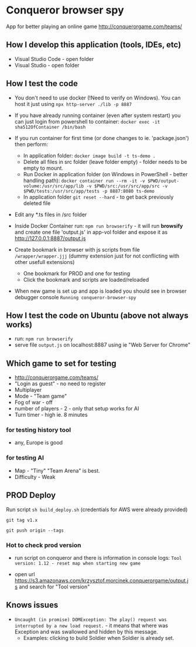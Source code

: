 # Conqueror browser spy

App for better playing an online game http://conquerorgame.com/teams/

## How I develop this application (tools, IDEs, etc)

* Visual Studio Code - open folder
* Visual Studio - open folder

## How I test the code

* You don't need to use docker (!Need to verify on Windows). You can host it just using `npx http-server ./lib -p 8887`
* If you have already running container (even after system restart) you can just login from powershell to container: `docker exec -it sha512OfContainer /bin/bash`
* If you run container for first time (or done changes to ie. 'package.json') then perform:
  * In application folder: `docker image build -t ts-demo .`
  * Delete all files in src folder (leave folder empty) - folder needs to be empty to mount.
  * Run Docker in application folder (on Windows in PowerShell - better handling path): `docker container run --rm -it -v $PWD/output-volume:/usr/src/app/lib -v $PWD/src:/usr/src/app/src -v $PWD/tests:/usr/src/app/tests -p 8887:8080 ts-demo`
  * In application folder `git reset --hard` - to get back previously deleted file
* Edit any *.ts files in /src folder
* Inside Docker Container run: `npm run browserify` - it will run **browsify** and create one file 'output.js' in app-vol folder and expose it as http://127.0.0.1:8887/output.js
* Create bookmark in browser with js scripts from file `/wrapper/wrapper.jjj` (dummy extension just for not conflicting with other usefull extensions)

  * One bookmark for PROD and one for testing
  * Click the bookmark and scripts are loaded/reloaded
* When new game is set up and app is loaded you should see in browser debugger console `Running conqueror-browser-spy`

## How I test the code on Ubuntu (above not always works)

* run: `npm run browserify`
* serve file `output.js` on localhost:8887 using ie "Web Server for Chrome"

## Which game to set for testing

* http://conquerorgame.com/teams/
* "Login as guest" - no need to register
* Multiplayer
* Mode - "Team game"
* Fog of war - off
* number of players - 2 - only that setup works for AI
* Turn timer - high ie. 8 minutes

### for testing history tool

* any, Europe is good

### for testing AI

* Map - "Tiny" "Team Arena" is best.
* Difficulty - Weak

## PROD Deploy

Run script `sh build_deploy.sh` (credentials for AWS were already provided)

`git tag v1.x`

`git push origin --tags`

### Hot to check prod version

* run script on conqueror and there is information in console logs: `Tool version: 1.12 - reset map when starting new game`

* open url https://s3.amazonaws.com/krzysztof.morcinek.conquerorgame/output.js and search for "Tool version"

## Knows issues

<!--
* livonia jest źle pokazywana, z jakiegoś powodu była w conqueredProvince. (zły kolor?).
  * znowu z Hannoverem tylko teraz nie było 'conquered' gdy powinno.
* bug: eire jest puste. nie zczytało prowincji, a inne zczytało.
	- chyba jakiś race condition bo za drugim razem ten i inne zczytało.
	- LOW
	- kolejny raz.
		- wrzucić 1s setTimeout.
-->

* `Uncaught (in promise) DOMException: The play() request was interrupted by a new load request.` - it means that where was Exception and was swallowed and hidden by this message.
  * Examples: clicking to build Soldier when Soldier is already set.
